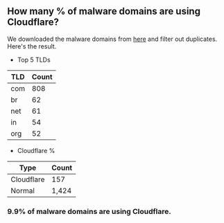 ## How many % of malware domains are using Cloudflare?


We downloaded the malware domains from [here](https://urlhaus.abuse.ch) and filter out duplicates.
Here's the result.


[//]: # (start replacement)


- Top 5 TLDs

| TLD | Count |
| --- | --- |
| com | 808 |
| br | 62 |
| net | 61 |
| in | 54 |
| org | 52 |


- Cloudflare %

| Type | Count |
| --- | --- |
| Cloudflare | 157 |
| Normal | 1,424 |


### 9.9% of malware domains are using Cloudflare.